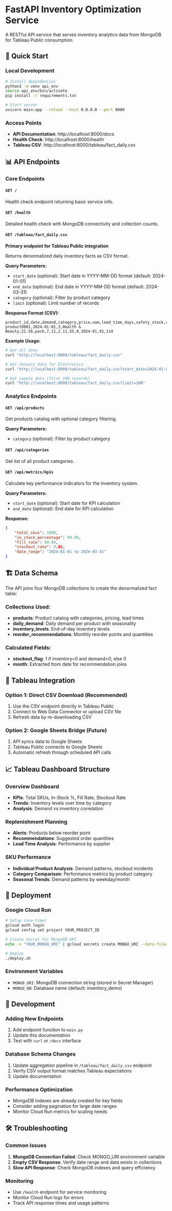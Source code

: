 # FastAPI Inventory Optimization Service

A RESTful API service that serves inventory analytics data from MongoDB for Tableau Public consumption.

## 🚀 Quick Start

### Local Development
```bash
# Install dependencies
python3 -m venv api_env
source api_env/bin/activate
pip install -r requirements.txt

# Start server
uvicorn main:app --reload --host 0.0.0.0 --port 8000
```

### Access Points
- **API Documentation**: http://localhost:8000/docs
- **Health Check**: http://localhost:8000/health
- **Tableau CSV**: http://localhost:8000/tableau/fact_daily.csv

## 📊 API Endpoints

### Core Endpoints

#### `GET /`
Health check endpoint returning basic service info.

#### `GET /health`
Detailed health check with MongoDB connectivity and collection counts.

#### `GET /tableau/fact_daily.csv`
**Primary endpoint for Tableau Public integration**

Returns denormalized daily inventory facts as CSV format.

**Query Parameters:**
- `start_date` (optional): Start date in YYYY-MM-DD format (default: 2024-01-01)
- `end_date` (optional): End date in YYYY-MM-DD format (default: 2024-03-31)
- `category` (optional): Filter by product category
- `limit` (optional): Limit number of records

**Response Format (CSV):**
```csv
product_id,date,demand,category,price,uom,lead_time_days,safety_stock,reorder_multiplier,inventory_level,stockout_flag,month,reorder_point,recommended_order_qty
product0001,2024-01-01,3,Health & Beauty,21.56,pack,7,11,2.11,55,0,2024-01,91,114
```

**Example Usage:**
```bash
# Get all data
curl "http://localhost:8000/tableau/fact_daily.csv"

# Get January data for Electronics
curl "http://localhost:8000/tableau/fact_daily.csv?start_date=2024-01-01&end_date=2024-01-31&category=Electronics"

# Get sample data (first 100 records)
curl "http://localhost:8000/tableau/fact_daily.csv?limit=100"
```

### Analytics Endpoints

#### `GET /api/products`
Get products catalog with optional category filtering.

**Query Parameters:**
- `category` (optional): Filter by product category

#### `GET /api/categories`
Get list of all product categories.

#### `GET /api/metrics/kpis`
Calculate key performance indicators for the inventory system.

**Query Parameters:**
- `start_date` (optional): Start date for KPI calculation
- `end_date` (optional): End date for KPI calculation

**Response:**
```json
{
    "total_skus": 1000,
    "in_stock_percentage": 99.99,
    "fill_rate": 99.99,
    "stockout_rate": 0.01,
    "date_range": "2024-01-01 to 2024-03-31"
}
```

## 🏗️ Data Schema

The API joins four MongoDB collections to create the denormalized fact table:

### Collections Used:
- **products**: Product catalog with categories, pricing, lead times
- **daily_demand**: Daily demand per product with seasonality
- **inventory_levels**: End-of-day inventory levels
- **reorder_recommendations**: Monthly reorder points and quantities

### Calculated Fields:
- **stockout_flag**: 1 if inventory=0 and demand>0, else 0
- **month**: Extracted from date for recommendation joins

## 🔗 Tableau Integration

### Option 1: Direct CSV Download (Recommended)
1. Use the CSV endpoint directly in Tableau Public
2. Connect to Web Data Connector or upload CSV file
3. Refresh data by re-downloading CSV

### Option 2: Google Sheets Bridge (Future)
1. API syncs data to Google Sheets
2. Tableau Public connects to Google Sheets
3. Automatic refresh through scheduled API calls

## 📈 Tableau Dashboard Structure

### Overview Dashboard
- **KPIs**: Total SKUs, In-Stock %, Fill Rate, Stockout Rate
- **Trends**: Inventory levels over time by category
- **Analysis**: Demand vs inventory correlation

### Replenishment Planning
- **Alerts**: Products below reorder point
- **Recommendations**: Suggested order quantities
- **Lead Time Analysis**: Performance by supplier

### SKU Performance
- **Individual Product Analysis**: Demand patterns, stockout incidents
- **Category Comparison**: Performance metrics by product category
- **Seasonal Trends**: Demand patterns by weekday/month

## 🚀 Deployment

### Google Cloud Run
```bash
# Setup (one-time)
gcloud auth login
gcloud config set project YOUR_PROJECT_ID

# Create secret for MongoDB URI
echo -n "YOUR_MONGO_URI" | gcloud secrets create MONGO_URI --data-file=-

# Deploy
./deploy.sh
```

### Environment Variables
- `MONGO_URI`: MongoDB connection string (stored in Secret Manager)
- `MONGO_DB`: Database name (default: inventory_demo)

## 🔧 Development

### Adding New Endpoints
1. Add endpoint function to `main.py`
2. Update this documentation
3. Test with `curl` or `/docs` interface

### Database Schema Changes
1. Update aggregation pipeline in `/tableau/fact_daily.csv` endpoint
2. Verify CSV output format matches Tableau expectations
3. Update documentation

### Performance Optimization
- MongoDB indexes are already created for key fields
- Consider adding pagination for large date ranges
- Monitor Cloud Run metrics for scaling needs

## 🛠️ Troubleshooting

### Common Issues
1. **MongoDB Connection Failed**: Check MONGO_URI environment variable
2. **Empty CSV Response**: Verify date range and data exists in collections
3. **Slow API Response**: Check MongoDB indexes and query efficiency

### Monitoring
- Use `/health` endpoint for service monitoring
- Monitor Cloud Run logs for errors
- Track API response times and usage patterns
